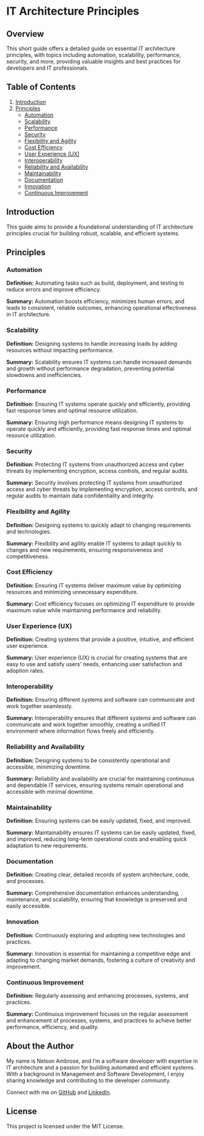 # IT Architecture Principles

## Overview
This short guide offers a detailed guide on essential IT architecture principles, with topics including automation, scalability, performance, security, and more, providing valuable insights and best practices for developers and IT professionals.

## Table of Contents
1. [Introduction](#introduction)
2. [Principles](#principles)
    - [Automation](#automation)
    - [Scalability](#scalability)
    - [Performance](#performance)
    - [Security](#security)
    - [Flexibility and Agility](#flexibility-and-agility)
    - [Cost Efficiency](#cost-efficiency)
    - [User Experience (UX)](#user-experience-ux)
    - [Interoperability](#interoperability)
    - [Reliability and Availability](#reliability-and-availability)
    - [Maintainability](#maintainability)
    - [Documentation](#documentation)
    - [Innovation](#innovation)
    - [Continuous Improvement](#continuous-improvement)

## Introduction
This guide aims to provide a foundational understanding of IT architecture principles crucial for building robust, scalable, and efficient systems.

## Principles

### Automation
**Definition:** Automating tasks such as build, deployment, and testing to reduce errors and improve efficiency.

**Summary:** Automation boosts efficiency, minimizes human errors, and leads to consistent, reliable outcomes, enhancing operational effectiveness in IT architecture.

### Scalability
**Definition:** Designing systems to handle increasing loads by adding resources without impacting performance.

**Summary:** Scalability ensures IT systems can handle increased demands and growth without performance degradation, preventing potential slowdowns and inefficiencies.

### Performance
**Definition:** Ensuring IT systems operate quickly and efficiently, providing fast response times and optimal resource utilization.

**Summary:** Ensuring high performance means designing IT systems to operate quickly and efficiently, providing fast response times and optimal resource utilization.

### Security
**Definition:** Protecting IT systems from unauthorized access and cyber threats by implementing encryption, access controls, and regular audits.

**Summary:** Security involves protecting IT systems from unauthorized access and cyber threats by implementing encryption, access controls, and regular audits to maintain data confidentiality and integrity.

### Flexibility and Agility
**Definition:** Designing systems to quickly adapt to changing requirements and technologies.

**Summary:** Flexibility and agility enable IT systems to adapt quickly to changes and new requirements, ensuring responsiveness and competitiveness.

### Cost Efficiency
**Definition:** Ensuring IT systems deliver maximum value by optimizing resources and minimizing unnecessary expenditure.

**Summary:** Cost efficiency focuses on optimizing IT expenditure to provide maximum value while maintaining performance and reliability.

### User Experience (UX)
**Definition:** Creating systems that provide a positive, intuitive, and efficient user experience.

**Summary:** User experience (UX) is crucial for creating systems that are easy to use and satisfy users' needs, enhancing user satisfaction and adoption rates.

### Interoperability
**Definition:** Ensuring different systems and software can communicate and work together seamlessly.

**Summary:** Interoperability ensures that different systems and software can communicate and work together smoothly, creating a unified IT environment where information flows freely and efficiently.

### Reliability and Availability
**Definition:** Designing systems to be consistently operational and accessible, minimizing downtime.

**Summary:** Reliability and availability are crucial for maintaining continuous and dependable IT services, ensuring systems remain operational and accessible with minimal downtime.

### Maintainability
**Definition:** Ensuring systems can be easily updated, fixed, and improved.

**Summary:** Maintainability ensures IT systems can be easily updated, fixed, and improved, reducing long-term operational costs and enabling quick adaptation to new requirements.

### Documentation
**Definition:** Creating clear, detailed records of system architecture, code, and processes.

**Summary:** Comprehensive documentation enhances understanding, maintenance, and scalability, ensuring that knowledge is preserved and easily accessible.

### Innovation
**Definition:** Continuously exploring and adopting new technologies and practices.

**Summary:** Innovation is essential for maintaining a competitive edge and adapting to changing market demands, fostering a culture of creativity and improvement.

### Continuous Improvement
**Definition:** Regularly assessing and enhancing processes, systems, and practices.

**Summary:** Continuous improvement focuses on the regular assessment and enhancement of processes, systems, and practices to achieve better performance, efficiency, and quality.

## About the Author
My name is Nelson Ambrose, and I’m a software developer with expertise in IT architecture and a passion for building automated and efficient systems. With a background in Management and Software Development, I enjoy sharing knowledge and contributing to the developer community.

Connect with me on [GitHub](https://github.com/your-github-profile) and [LinkedIn](https://www.linkedin.com/in/your-linkedin-profile).

## License
This project is licensed under the MIT License.

